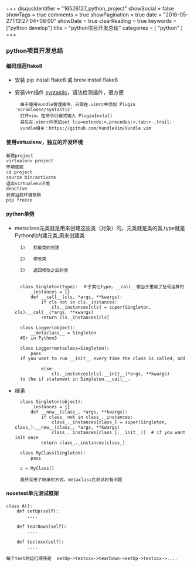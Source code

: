 +++
disqusIdentifier = "16526127_python_project"
showSocial = false
showTags = true
comments = true
showPagination = true
date = "2016-05-27T13:27:04+08:00"
showDate = true
clearReading = true
keywords = ["python develop"]
title = "python项目开发总结"
categories = [ "python" ]
+++
### python项目开发总结

#### 编码规范flake8


- 安装 pip install flake8 或 brew install flake8
- 安装vim插件 [syntastic](https://github.com/scrooloose/syntastic)，语法检测插件，很方便

		由于使用vundle管理插件，只需在.vimrc中添加 Plugin 'scrooloose/syntastic' 
		打开vim，在命令行模式输入 PluginInstall
		最后在.vimrc中添加set lcs=extends:>,precedes:<,tab:>-,trail:·
		vundle相关：https://github.com/VundleVim/Vundle.vim
		
#### 使用virtualenv，独立的开发环境

	新建project 
	virtualenv project
	环境使能
	cd project
	source bin/activate
	退出virtualenv环境
	deactive
	获得当前环境依赖
	pip freeze
	

#### python单例

- metaclass元类就是用来创建这些类（对象）的，元类就是类的类,type就是Python的内建元类,用来创建类

		1)   拦截类的创建

		2)   修改类

		3)   返回修改之后的类


		class Singleton(type):  ＃子类化type，__call__相当于重载了括号运算符
    		_instances = {}
    		def __call__(cls, *args, **kwargs):
        		if cls not in cls._instances:
            		cls._instances[cls] = super(Singleton, cls).__call__(*args, **kwargs)
        		return cls._instances[cls]

		class Logger(object):
    		__metaclass__ = Singleton
		#Or in Python3

		class Logger(metaclass=Singleton):
    		pass
		If you want to run __init__ every time the class is called, add

        		else:
            		cls._instances[cls].__init__(*args, **kwargs)
		to the if statement in Singleton.__call__.

- 继承

		class Singleton(object):
  			_instances = {}
  			def __new__(class_, *args, **kwargs):
    			if class_ not in class_._instances:
        			class_._instances[class_] = super(Singleton, class_).__new__(class_, *args, **kwargs)
        			class_._instances[class_].__init__()  # if you want init once
    			return class_._instances[class_]

		class MyClass(Singleton):
  			pass

		c = MyClass()
		
		最终采用了继承的方式，metaclass在测试时有问题


#### nosetest单元测试框架

	class A():
		def setUp(self):
			....
		
		def tearDown(self):
			....
			
		def testxxx(self):
			....
			
	每个test的运行顺序是  setUp->testxxx->tearDown->setUp->testxxx->....
		

